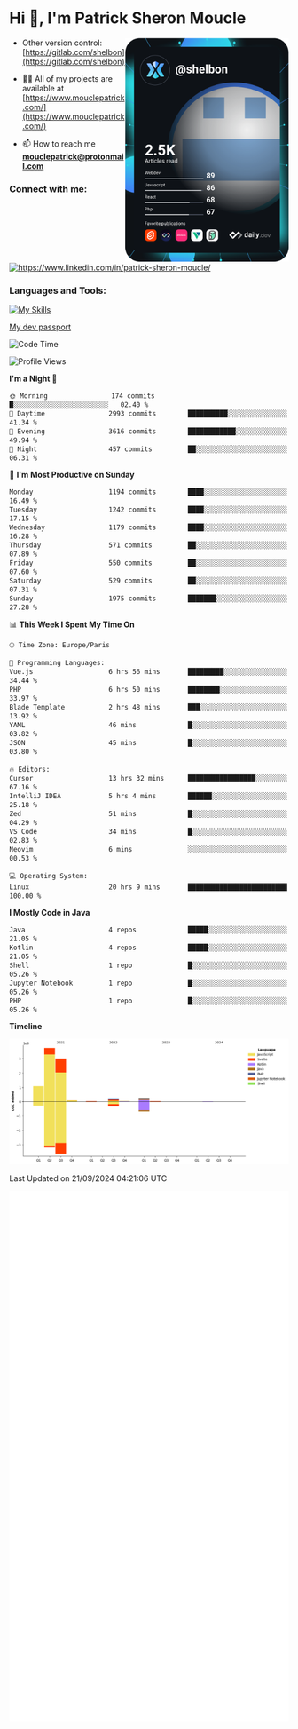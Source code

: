  
  <div align="left">
  <h1 align="left"> Hi 👋, I'm Patrick Sheron Moucle</h1>
<a     href="https://app.daily.dev/shelbon"><img src="https://github.com/shelbon/shelbon/blob/main/devcard.svg"  width="295" align="right" alt="shelbon's Dev Card"/></a>

- Other version control: [https://gitlab.com/shelbon](https://gitlab.com/shelbon)
- 👨‍💻 All of my projects are available at [https://www.mouclepatrick.com/](https://www.mouclepatrick.com/)

- 📫 How to reach me **mouclepatrick@protonmail.com**

<h3 align="left">Connect with me:</h3>
<p align="left">
<a href="https://linkedin.com/in/https://www.linkedin.com/in/patrick-sheron-moucle/" target="blank"  ><img align="center" src="https://raw.githubusercontent.com/rahuldkjain/github-profile-readme-generator/master/src/images/icons/Social/linked-in-alt.svg" alt="https://www.linkedin.com/in/patrick-sheron-moucle/" height="30" width="40" /></a>
</p>

<h3 align="left">Languages and Tools:</h3>
 
 [![My Skills](https://skillicons.dev/icons?i=kotlin,java,svelte,vue,spring,laravel,nuxt,htmx,go,php,elixir,graphql,css,html,tailwind,idea,vscode,redis,git,gitlab&perline=6&theme=light)](https://skillicons.dev)

[My dev passport](https://passeport.dev/p/e96cf336-11d7-4edd-916d-11af626333a8)
<!--START_SECTION:waka-->
![Code Time](http://img.shields.io/badge/Code%20Time-4%2C429%20hrs%2016%20mins-blue)

![Profile Views](http://img.shields.io/badge/Profile%20Views-29-blue)

**I'm a Night 🦉** 

```text
🌞 Morning                174 commits         █░░░░░░░░░░░░░░░░░░░░░░░░   02.40 % 
🌆 Daytime                2993 commits        ██████████░░░░░░░░░░░░░░░   41.34 % 
🌃 Evening                3616 commits        ████████████░░░░░░░░░░░░░   49.94 % 
🌙 Night                  457 commits         ██░░░░░░░░░░░░░░░░░░░░░░░   06.31 % 
```
📅 **I'm Most Productive on Sunday** 

```text
Monday                   1194 commits        ████░░░░░░░░░░░░░░░░░░░░░   16.49 % 
Tuesday                  1242 commits        ████░░░░░░░░░░░░░░░░░░░░░   17.15 % 
Wednesday                1179 commits        ████░░░░░░░░░░░░░░░░░░░░░   16.28 % 
Thursday                 571 commits         ██░░░░░░░░░░░░░░░░░░░░░░░   07.89 % 
Friday                   550 commits         ██░░░░░░░░░░░░░░░░░░░░░░░   07.60 % 
Saturday                 529 commits         ██░░░░░░░░░░░░░░░░░░░░░░░   07.31 % 
Sunday                   1975 commits        ███████░░░░░░░░░░░░░░░░░░   27.28 % 
```


📊 **This Week I Spent My Time On** 

```text
🕑︎ Time Zone: Europe/Paris

💬 Programming Languages: 
Vue.js                   6 hrs 56 mins       █████████░░░░░░░░░░░░░░░░   34.44 % 
PHP                      6 hrs 50 mins       ████████░░░░░░░░░░░░░░░░░   33.97 % 
Blade Template           2 hrs 48 mins       ███░░░░░░░░░░░░░░░░░░░░░░   13.92 % 
YAML                     46 mins             █░░░░░░░░░░░░░░░░░░░░░░░░   03.82 % 
JSON                     45 mins             █░░░░░░░░░░░░░░░░░░░░░░░░   03.80 % 

🔥 Editors: 
Cursor                   13 hrs 32 mins      █████████████████░░░░░░░░   67.16 % 
IntelliJ IDEA            5 hrs 4 mins        ██████░░░░░░░░░░░░░░░░░░░   25.18 % 
Zed                      51 mins             █░░░░░░░░░░░░░░░░░░░░░░░░   04.29 % 
VS Code                  34 mins             █░░░░░░░░░░░░░░░░░░░░░░░░   02.83 % 
Neovim                   6 mins              ░░░░░░░░░░░░░░░░░░░░░░░░░   00.53 % 

💻 Operating System: 
Linux                    20 hrs 9 mins       █████████████████████████   100.00 % 
```

**I Mostly Code in Java** 

```text
Java                     4 repos             █████░░░░░░░░░░░░░░░░░░░░   21.05 % 
Kotlin                   4 repos             █████░░░░░░░░░░░░░░░░░░░░   21.05 % 
Shell                    1 repo              █░░░░░░░░░░░░░░░░░░░░░░░░   05.26 % 
Jupyter Notebook         1 repo              █░░░░░░░░░░░░░░░░░░░░░░░░   05.26 % 
PHP                      1 repo              █░░░░░░░░░░░░░░░░░░░░░░░░   05.26 % 
```



**Timeline**

![Lines of Code chart](https://raw.githubusercontent.com/shelbon/shelbon/main/assets/bar_graph.png)


 Last Updated on 21/09/2024 04:21:06 UTC
<!--END_SECTION:waka--> 
![Metrics](https://github.com/shelbon/shelbon/blob/main/github-metrics.svg)
